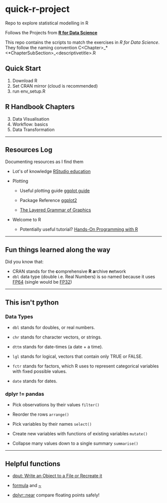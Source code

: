 # quick-r-project

Repo to explore statistical modelling in R

Follows the Projects from [**R for Data Science**](https://r4ds.had.co.nz)

This repo contains the scripts to match the exercises in *R for Data Science*. They follow the naming convention C\<Chapter\>\_*\<*ChapterSubSection\>\_\<descriptivetitle\>.R

## Quick Start

1.  Download R
2.  Set CRAN mirror (cloud is recommended)
3.  run env_setup.R

## R Handbook Chapters

3.  Data Visualisation
4.  Workflow: basics
5.  Data Transformation

------------------------------------------------------------------------

## Resources Log

Documenting resources as I find them

-   Lot's of knowledge [RStudio education](https://education.rstudio.com/learn/beginner/)

-   Plotting

    -   Useful plotting guide [ggplot guide](https://ggplot2-book.org/getting-started)

    -   Package Reference [ggplot2](https://ggplot2.tidyverse.org/reference/index.html)

    -   [The Layered Grammar of Graphics](http://vita.had.co.nz/papers/layered-grammar.pdf)

-   Welcome to R

    -   Potentially useful tutorial? [Hands-On Programming with R](https://rstudio-education.github.io/hopr/index.html)

------------------------------------------------------------------------

## Fun things learned along the way

Did you know that:

-   CRAN stands for the **c**omprehensive **R** **a**rchive **n**etwork
-   `dbl` data type (double i.e. Real Numbers) is so named because it uses [FP64](https://en.wikipedia.org/wiki/Double-precision_floating-point_format) (single would be [FP32](https://en.wikipedia.org/wiki/Single-precision_floating-point_format))

------------------------------------------------------------------------

## This isn't python

### Data Types

-   `dbl` stands for doubles, or real numbers.

-   `chr` stands for character vectors, or strings.

-   `dttm` stands for date-times (a date + a time).

-   `lgl` stands for logical, vectors that contain only TRUE or FALSE.

-   `fctr` stands for factors, which R uses to represent categorical variables with fixed possible values.

-   `date` stands for dates.

### dplyr != pandas

-   Pick observations by their values `filter()`

-   Reorder the rows `arrange()`

-   Pick variables by their names `select()`

-   Create new variables with functions of existing variables `mutate()`

-   Collapse many values down to a single summary `summarise()`

------------------------------------------------------------------------

## Helpful functions

-   [dput: Write an Object to a File or Recreate it](https://rdrr.io/r/base/dput.html)

-   [formula](http://127.0.0.1:25663/help/library/base/help/formula) and [\~](http://127.0.0.1:25663/help/library/stats/help/~)

-   [dplyr::near](https://dplyr.tidyverse.org/reference/near.html) compare floating points safely!
